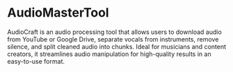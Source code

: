 # AudioMasterTool
AudioCraft is an audio processing tool that allows users to download audio from YouTube or Google Drive, separate vocals from instruments, remove silence, and split cleaned audio into chunks. Ideal for musicians and content creators, it streamlines audio manipulation for high-quality results in an easy-to-use format.
